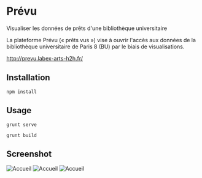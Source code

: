Prévu
======

Visualiser les données de prêts d'une bibliothèque universitaire

La plateforme Prévu (« prêts vus ») vise à ouvrir l'accès aux données de la bibliothèque universitaire de Paris 8 (BU) par le biais de visualisations.

http://prevu.labex-arts-h2h.fr/

Installation
-----------

```
npm install
```

Usage
-----

```
grunt serve
```
```
grunt build
```


Screenshot 
----------


![Accueil](https://raw.githubusercontent.com/taclab/prevu/master/screenshots/home.jpg)
![Accueil](https://raw.githubusercontent.com/taclab/prevu/master/screenshots/livre.jpg)
![Accueil](https://raw.githubusercontent.com/taclab/prevu/master/screenshots/auteur.jpg)
